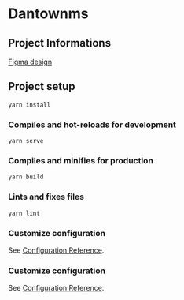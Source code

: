 # Dantownms

## Project Informations

[Figma design](https://www.figma.com/file/kMb9KirTLSqTjcIrJTTzh0/DANTOWN-LAST-FRONTSIDE-WEB-UI?node-id=0%3A1)


## Project setup
```
yarn install
```

### Compiles and hot-reloads for development
```
yarn serve
```

### Compiles and minifies for production
```
yarn build
```

### Lints and fixes files
```
yarn lint
```

### Customize configuration
See [Configuration Reference](https://cli.vuejs.org/config/).

### Customize configuration
See [Configuration Reference](https://cli.vuejs.org/config/).
